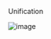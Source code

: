 Unification

![image](https://github.com/user-attachments/assets/4589f678-3fd2-4859-aea9-bac29b73a74e)
